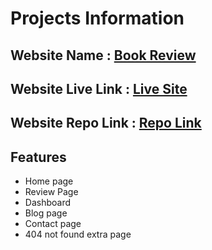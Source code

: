 # Projects Information

## Website Name : [Book Review](https://book-review-c5a8a9.netlify.app/)
## Website Live Link : [Live Site](https://book-review-c5a8a9.netlify.app/)
## Website Repo Link : [Repo Link](https://github.com/programming-hero-web-course-4/product-analysis-website-ullash4)

## Features

- Home page
- Review Page
- Dashboard
- Blog page
- Contact page
- 404 not found extra page